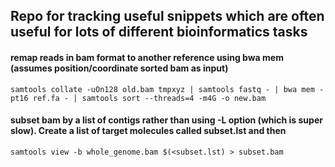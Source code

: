 ## Repo for tracking useful snippets which are often useful for lots of different bioinformatics tasks

#### remap reads in bam format to another reference using bwa mem (assumes position/coordinate sorted bam as input)
`samtools collate -uOn128 old.bam tmpxyz | samtools fastq - | bwa mem -pt16 ref.fa - | samtools sort --threads=4 -m4G -o new.bam`

#### subset bam by a list of contigs rather than using -L option (which is super slow). Create a list of target molecules called subset.lst and then
`samtools view -b whole_genome.bam $(<subset.lst) > subset.bam`
